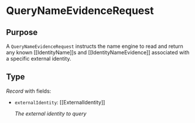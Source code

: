 # QueryNameEvidenceRequest


## Purpose


<!-- --8<-- [start:purpose] -->
A `QueryNameEvidenceRequest` instructs the name engine to read and return any known [[IdentityName]]s and [[IdentityNameEvidence]] associated with a specific external identity.
<!-- --8<-- [end:purpose] -->

## Type


<!-- --8<-- [start:type] -->
<div class="type" markdown>

*Record* with fields:

- `externalIdentity`: [[ExternalIdentity]]

  *The external identity to query*
</div>
<!-- --8<-- [end:type] -->
